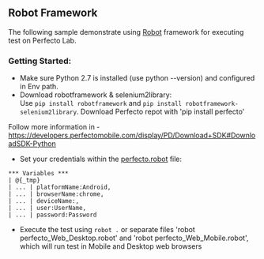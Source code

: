 ## Robot Framework 

The following sample demonstrate using [Robot](http://robotframework.org/) framework for executing test on Perfecto Lab. <br/>

### Getting Started: 
- Make sure Python 2.7 is installed (use python --version) and configured in Env path. 
- Download robotframework & selenium2library: <br/>
Use `pip install robotframework` and `pip install robotframework-selenium2library`. 
Download Perfecto repot with 'pip install perfecto'

Follow more information in - https://developers.perfectomobile.com/display/PD/Download+SDK#DownloadSDK-Python

- Set your credentials within the [perfecto.robot](perfecto.robot) file: 
```robot
*** Variables ***
| @{_tmp}
| ... | platformName:Android,
| ... | browserName:chrome,
| ... | deviceName:,
| ... | user:UserName,
| ... | password:Password
```

- Execute the test using `robot .` or separate files 'robot perfecto_Web_Desktop.robot' and 'robot perfecto_Web_Mobile.robot', which will run test in Mobile and Desktop web browsers
